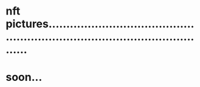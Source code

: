 # nft pictures....................................................................................................
# soon...
